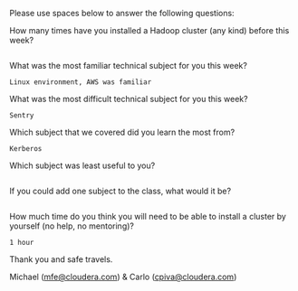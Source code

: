 Please use spaces below to answer the following questions:


How many times have you installed a Hadoop cluster (any kind) before this week?
```0

```

What was the most familiar technical subject for you this week?
```
Linux environment, AWS was familiar
```

What was the most difficult technical subject for you this week?
```
Sentry
```

Which subject that we covered did you learn the most from?
```
Kerberos
```

Which subject was least useful to you?
```

```

If you could add one subject to the class, what would it be?
```

```

How much time do you think you will need to be able to install a cluster by yourself (no help, no mentoring)?
```
1 hour
```

Thank you and safe travels.

Michael (mfe@cloudera.com) & Carlo (cpiva@cloudera.com)
